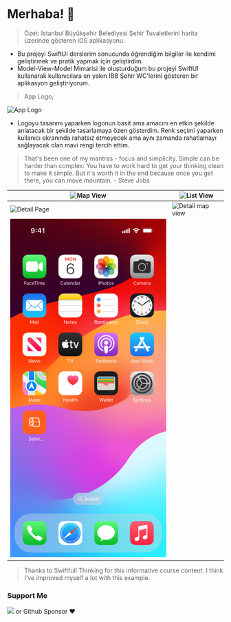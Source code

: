 # Merhaba! 👋
> Özet: Istanbul Büyükşehir Belediyesi Şehir Tuvaletlerini harita üzerinde gösteren iOS aplikasyonu.



- Bu projeyi SwiftUI derslerim sonucunda öğrendiğim bilgiler ile kendimi geliştirmek ve pratik yapmak için geliştirdim. 
- Model-View-Model Mimarisi ile oluşturduğum bu projeyi SwiftUI kullanarak kullanıcılara en yakın IBB Şehir WC'lerini gösteren bir aplikasyon geliştiriyorum.

>App Logo;
>
![App Logo](https://github.com/SemihK/maps-for-wc/blob/main/IBB%20Sehir%20Tuvalet/Assets.xcassets/AppIcon.appiconset/120%201.png?raw=true)

- Logoyu tasarımı yaparken logonun basit ama amacını en etkin şekilde anlatacak bir şekilde tasarlamaya özen gösterdim. Renk seçimi yaparken kullanıcı ekranında rahatsız etmeyecek ama aynı zamanda rahatlamayı sağlayacak olan mavi rengi tercih ettim. 


> That's been one of my mantras - focus and simplicity. Simple can be harder than complex: You have to work hard to get your thinking clean to make it simple. But it's worth it in the end because once you get there, you can move mountain. - Steve Jobs


|  ![Map View](https://github.com/SemihK/maps-for-wc/blob/main/images/screenshot/screen%20view.png?raw=true)| ![List View](https://github.com/SemihK/maps-for-wc/blob/main/images/screenshot/list%20view.png?raw=true) |
|--|--|
| ![Detail Page](https://github.com/SemihK/maps-for-wc/blob/main/images/screenshot/detail%20view.png?raw=true) | ![Detail map view](https://github.com/SemihK/maps-for-wc/blob/main/images/screenshot/detail%20page.png?raw=true) |
![home screen](https://github.com/SemihK/CTM/blob/main/images/screenshot/Mode=Light.png?raw=true)|  |


> Thanks to Swiftfull Thinking for this informative course content. I think I've improved myself a lot with this example.

### Support Me

<a href="https://www.buymeacoffee.com/semihkesgin"><img src="https://cdn.buymeacoffee.com/buttons/v2/default-yellow.png" width="200" /></a>
or
Github Sponsor ❤️
